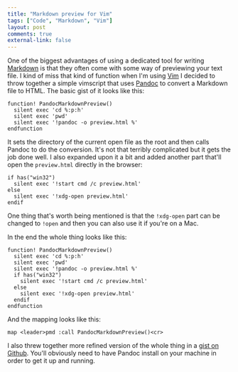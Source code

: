 ```yaml
---
title: "Markdown preview for Vim"
tags: ["Code", "Markdown", "Vim"]
layout: post
comments: true
external-link: false
---
```


One of the biggest advantages of using a dedicated tool for writing [Markdown](http://daringfireball.net/projects/markdown/) is that they often come with some way of previewing your text file. I kind of miss that kind of function when I'm using [Vim](http://www.vim.org/) I decided to throw together a simple vimscript that uses [Pandoc](http://johnmacfarlane.net/pandoc/) to convert a Markdown file to HTML. The basic gist of it looks like this:

    function! PandocMarkdownPreview()
      silent exec 'cd %:p:h'
      silent exec 'pwd'
      silent exec '!pandoc -o preview.html %'
    endfunction

It sets the directory of the current open file as the root and then calls Pandoc to do the conversion. It's not that terribly complicated but it gets the job done well. I also expanded upon it a bit and added another part that'll open the `preview.html` directly in the browser:

    if has("win32")
      silent exec '!start cmd /c preview.html'
    else
      silent exec '!xdg-open preview.html'
    endif

One thing that's worth being mentioned is that the `!xdg-open` part can be changed to `!open` and then you can also use it if you're on a Mac.

In the end the whole thing looks like this:

    function! PandocMarkdownPreview()
      silent exec 'cd %:p:h'
      silent exec 'pwd'
      silent exec '!pandoc -o preview.html %'
      if has("win32")
        silent exec '!start cmd /c preview.html'
      else
        silent exec '!xdg-open preview.html'
      endif
    endfunction

And the mapping looks like this:

    map <leader>pmd :call PandocMarkdownPreview()<cr>

I also threw together more refined version of the whole thing in a [gist on Github](https://gist.github.com/4649514). You'll obviously need to have Pandoc install on your machine in order to get it up and running.

